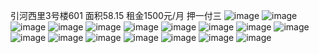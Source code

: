 引河西里3号楼601
面积58.15
租金1500元/月 押一付三
![image](https://raw.githubusercontent.com/name0001/yinhexili/master/IMG_2466.JPG)
![image](https://raw.githubusercontent.com/name0001/yinhexili/master/IMG_2467.JPG)
![image](https://raw.githubusercontent.com/name0001/yinhexili/master/IMG_2469.JPG)
![image](https://raw.githubusercontent.com/name0001/yinhexili/master/IMG_2474.JPG)
![image](https://raw.githubusercontent.com/name0001/yinhexili/master/IMG_2476.JPG)
![image](https://raw.githubusercontent.com/name0001/yinhexili/master/IMG_2478.JPG)
![image](https://raw.githubusercontent.com/name0001/yinhexili/master/IMG_2480.JPG)
![image](https://raw.githubusercontent.com/name0001/yinhexili/master/IMG_2482.JPG)
![image](https://raw.githubusercontent.com/name0001/yinhexili/master/IMG_2483.JPG)
![image](https://raw.githubusercontent.com/name0001/yinhexili/master/IMG_2485.JPG)
![image](https://raw.githubusercontent.com/name0001/yinhexili/master/IMG_2496.JPG)
![image](https://raw.githubusercontent.com/name0001/yinhexili/master/IMG_2504.JPG)
![image](https://raw.githubusercontent.com/name0001/yinhexili/master/IMG_2505.JPG)
![image](https://raw.githubusercontent.com/name0001/yinhexili/master/IMG_2507.JPG)
![image](https://raw.githubusercontent.com/name0001/yinhexili/master/IMG_2511.JPG)
![image](https://raw.githubusercontent.com/name0001/yinhexili/master/IMG_2512.JPG)
![image](https://raw.githubusercontent.com/name0001/yinhexili/master/IMG_2513.jpeg)
